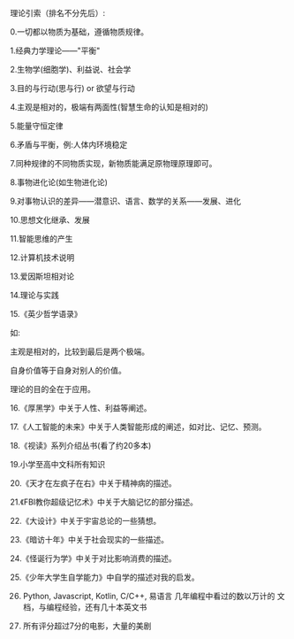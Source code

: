 理论引索（排名不分先后）:

0.一切都以物质为基础，遵循物质规律。

1.经典力学理论——"平衡"

2.生物学(细胞学)、利益说、社会学

3.目的与行动(思与行) or 欲望与行动

4.主观是相对的，极端有两面性(智慧生命的认知是相对的)

5.能量守恒定律

6.矛盾与平衡，例:人体内环境稳定

7.同种规律的不同物质实现，新物质能满足原物理原理即可。

8.事物进化论(如生物进化论)

9.对事物认识的差异——潜意识、语言、数学的关系——发展、进化

10.思想文化继承、发展

11.智能思维的产生

12.计算机技术说明

13.爱因斯坦相对论

14.理论与实践

15.《英少哲学语录》

如:

主观是相对的，比较到最后是两个极端。

自身价值等于自身对别人的价值。

理论的目的全在于应用。

16.《厚黑学》中关于人性、利益等阐述。

17.《人工智能的未来》中关于人类智能形成的阐述，如对比、记忆、预测。

18.《视读》系列介绍丛书(看了约20多本)

19.小学至高中文科所有知识

20.《天才在左疯子在右》中关于精神病的描述。

21.《FBI教你超级记忆术》中关于大脑记忆的部分描述。

22.《大设计》中关于宇宙总论的一些猜想。

23.《暗访十年》中关于社会现实的一些描述。

24.《怪诞行为学》中关于对比影响消费的描述。

25.《少年大学生自学能力》中自学的描述对我的启发。

26. Python, Javascript, Kotlin, C/C++, 易语言 几年编程中看过的数以万计的 文档，与编程经验，还有几十本英文书

27. 所有评分超过7分的电影，大量的美剧